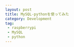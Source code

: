 ```yaml
---
layout: post
title: MySQL-pythonを使ってみた
category: Development
tag:
 - raspberrypi
 - MySQL
 - python
---
```


